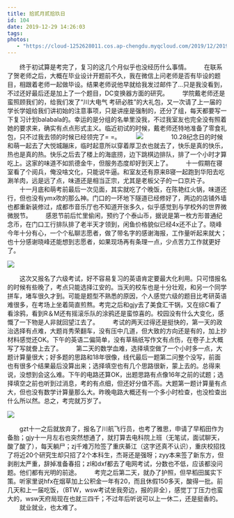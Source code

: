 ```yaml
---
title: 拾贰月贰拾玖日
id: 104
date: 2019-12-29 14:26:03
tags:
photos:
   - "https://cloud-1252628011.cos.ap-chengdu.myqcloud.com/2019/12/20191028_180002.jpg"
---
```


　　终于初试算是考完了，复习的这几个月似乎也没经历什么事情。
　　在联系了贺老师之后，大概在毕业设计开题前不久，我在微信上问老师是否有毕设的题目，相跟着老师一起做毕设。结果老师说他早就给我发过邮件了...只是我没看到，不过还好最后还是加上了一个题目，DC变换器方面的研究。
　　学院戴老师还是蛮照顾我们的，给我们发了“川大电气 考研必胜”的大礼包，又一次请了上一届的学长学姐给我们讲初始的注意事项，只是讲座是强制的，还分了组，每天都要写一下复习计划balabala的。幸运的是分组的名单里没我，不过我室友也完全没有照着她的要求来，确实有点点形式主义。临近初试的时候，戴老师还特地准备了零食礼包，只不过我去领的时候已经领完了= =。
　　
![](https://cloud-1252628011.cos.ap-chengdu.myqcloud.com/2019/12/2019-10-28%2006.31.05%202.jpg)
　　
　　10.28纪念日的时候和萌一起去了大悦城蹦床，临时起意所以穿着厚卫衣也就去了，快乐是真的快乐，热也是真的热。快乐之后去了楼上的海底捞，边下跳棋边排队，排了一个小时才算吃上。这家的味道不如凯德金牛，但服务态度却好到天上了。
　　十一假期在寝室看了个阅兵，俺没啥文化，只能说牛逼。和室友还有原来B寝一起跑到华阳去吃涮羊肉，远是远了点，味道还是相当正宗，尤其是老板父子的一口京片子。
　　十一月底和萌考前最后一次见面，其实就吃了个晚饭，在陈艳红火锅，味道还行，但也没有ymx吹的那么神。门口的一环地下隧道已经修好了，两边的店铺外墙也都重新装修过，成都市音乐厅也不知道开张多久，似乎感觉到与学校外的世界微微脱节。
　　感恩节前后忙里偷闲，预约了个泰山币，据说是第一枚方形普通纪念币，在门口工行排队排了老半天才领到，闲鱼价格貌似已经4x还不止了。晓峰今年十分有心，一个个私聊志愿者，做了带名字的感谢海报，工作量听起来就大；也十分感谢晓峰还能想到志愿者，如果现场再有条理一点，少点苦力工作就更好了。

![](https://cloud-1252628011.cos.ap-chengdu.myqcloud.com/2019/12/2091214_183812.jpg)

　　这次又报名了六级考试，好不容易复习的英语肯定要最大化利用。只可惜报名的时候有些晚了，考点只能选择江安的。当天的校车也是十分壮观，和另一个同学拼车，堵车很久才到。可能是题型不熟悉的原因，个人感觉六级的题目比考研英语难很多，在考场上坐着简直煎熬。考完之后和gjy去了美食汇干锅，又在综C看了看涂鸦，看到R＆M还有摇滚乐队的涂鸦还是蛮惊喜的。校园没有什么大变化，感慨了一下物是人非就回望江去了。
　　考试的两天过得还是挺快的，第一天的政治选择有点难，大题肖秀荣翻车，没有压中几道，但大致的方向还是有的，加上抄材料感觉还OK。下午的英语二偏简单，没有草稿纸写作文有点伤，在卷子上大概写了写就誊上去了。
　　第二天的数学血难，选择填空做了一个小时多一点，大题计算量很大；好多题的思路和18年很像，线代最后一题第二问整个没写，前面也有很多个结果最后没算出来；选择填空也有几个思路很新，蒙上去的。总得来说，没想到会这么难。下午的电路还算OK，出题思路有点像16年之前的试题；选择填空之前也听到过消息，考的有点细，但还好分值不高。大题第一题计算量有点大，但也没有数学计算量那么大。昨晚电路大概还有一个多小时检查，也没检查出什么所以然。总之，考完就万岁了。

![](https://cloud-1252628011.cos.ap-chengdu.myqcloud.com/2019/12/20191221_080456.jpg)

　　gzt十一之后就放弃了，报名了川航飞行员，也考了雅思，申请了早稻田作为备胎；gjy十一月左右也突然想通了，就打算去电科院上班（无笔试，面试聊天，酸了酸了），每天躺尸；zj千难万险签了重庆綦江（这字还真不认识），重庆校招找了将近20个研究生却只招了2个本科生，杰哥还是强呀；zyy本来签了新东方，但剥削太严重，辞掉准备春招；zl和dxf都去了电网考试，分数也不低，应该都没问题。他们都有光明的前途。
　　考完之后第二天，就办了护照，但早稻田属实下策。听家里说hfx在烟草加上公积金一年有20，而且休假150多天，酸得一批。前几天和上一届吃饭，（BTW，wsw考试坐我旁边，报的非全），感觉丁丁压力也蛮大的，wsw天府局现在也就三四千；不过年后听说可以上一休二，还是挺香的。
　　就业就业，也太难了。